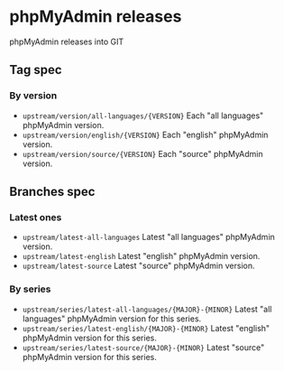# phpMyAdmin releases

phpMyAdmin releases into GIT

## Tag spec

### By version

- `upstream/version/all-languages/{VERSION}` Each "all languages" phpMyAdmin version.
- `upstream/version/english/{VERSION}` Each "english" phpMyAdmin version.
- `upstream/version/source/{VERSION}` Each "source" phpMyAdmin version.

## Branches spec

### Latest ones

- `upstream/latest-all-languages` Latest "all languages" phpMyAdmin version.
- `upstream/latest-english` Latest "english" phpMyAdmin version.
- `upstream/latest-source` Latest "source" phpMyAdmin version.

### By series

- `upstream/series/latest-all-languages/{MAJOR}-{MINOR}` Latest "all languages" phpMyAdmin version for this series.
- `upstream/series/latest-english/{MAJOR}-{MINOR}` Latest "english" phpMyAdmin version for this series.
- `upstream/series/latest-source/{MAJOR}-{MINOR}` Latest "source" phpMyAdmin version for this series.
